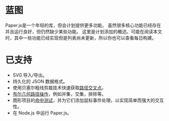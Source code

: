 # 蓝图

Paper.js是一个年轻的库，但会计划提供更多功能。 虽然很多核心功能已经存在并且运行良好，但仍然缺少某些功能。 这里是计划添加的概述。可能在阅读本文时，其中一些功能已经实现但是列表尚未更新，所以你也可以查看每日构建。

# 已支持

* SVG 导入/导出。
* 持久化的 JSON 数据格式。
* 使用贝塞尔粗线剪裁技术快速获取[路径交叉点](http://scriptographer.org/tutorials/paths/geometric-tests/#finding-path-intersections)。
* [布尔几何路径操作](http://scriptographer.org/tutorials/paths/geometric-operations/)，例如并集，交集，排除等。
* 图形项目的[命中测试](http://scriptographer.org/tutorials/document-items/hit-tests/)，并为它们添加鼠标事件处理，以实现简单而强大的交互性。
* 在 Node.js 中运行 Paper.js。



